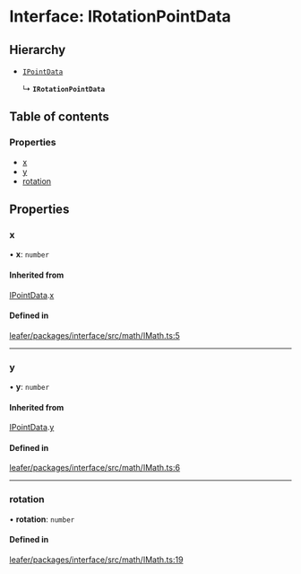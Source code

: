 # Interface: IRotationPointData

## Hierarchy

- [`IPointData`](IPointData.md)

  ↳ **`IRotationPointData`**

## Table of contents

### Properties

- [x](IRotationPointData.md#x)
- [y](IRotationPointData.md#y)
- [rotation](IRotationPointData.md#rotation)

## Properties

### x

• **x**: `number`

#### Inherited from

[IPointData](IPointData.md).[x](IPointData.md#x)

#### Defined in

[leafer/packages/interface/src/math/IMath.ts:5](https://github.com/leaferjs/leafer/blob/c7e50b8/packages/interface/src/math/IMath.ts#L5)

___

### y

• **y**: `number`

#### Inherited from

[IPointData](IPointData.md).[y](IPointData.md#y)

#### Defined in

[leafer/packages/interface/src/math/IMath.ts:6](https://github.com/leaferjs/leafer/blob/c7e50b8/packages/interface/src/math/IMath.ts#L6)

___

### rotation

• **rotation**: `number`

#### Defined in

[leafer/packages/interface/src/math/IMath.ts:19](https://github.com/leaferjs/leafer/blob/c7e50b8/packages/interface/src/math/IMath.ts#L19)
